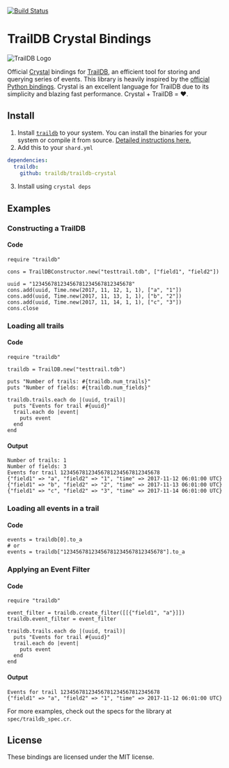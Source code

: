 [![Build Status](https://travis-ci.org/traildb/traildb-crystal.svg?branch=master)](https://travis-ci.org/traildb/traildb-crystal)

# TrailDB Crystal Bindings

![TrailDB Logo](http://traildb.io/images/traildb_logo_512.png)

Official [Crystal](https://crystal-lang.org/) bindings for [TrailDB](http://traildb.io/), an efficient tool for storing and querying series of events. 
This library is heavily inspired by the [official Python bindings](https://github.com/traildb/traildb-python).
Crystal is an excellent language for TrailDB due to its simplicity and blazing fast performance. Crystal + TrailDB = ❤️.

## Install

1. Install [`traildb`](https://github.com/traildb/traildb) to your system. You can install the binaries for your system or compile it from source. [Detailed instructions here.](https://github.com/traildb/traildb#installing-binaries)
2. Add this to your `shard.yml`
```yaml
dependencies:
  traildb:
    github: traildb/traildb-crystal
```
3. Install using `crystal deps`

## Examples

### Constructing a TrailDB

#### Code
```crystal
require "traildb"

cons = TrailDBConstructor.new("testtrail.tdb", ["field1", "field2"])

uuid = "12345678123456781234567812345678"
cons.add(uuid, Time.new(2017, 11, 12, 1, 1), ["a", "1"])
cons.add(uuid, Time.new(2017, 11, 13, 1, 1), ["b", "2"])
cons.add(uuid, Time.new(2017, 11, 14, 1, 1), ["c", "3"])
cons.close
```

### Loading all trails

#### Code

```crystal
require "traildb"

traildb = TrailDB.new("testtrail.tdb")

puts "Number of trails: #{traildb.num_trails}"
puts "Number of fields: #{traildb.num_fields}"

traildb.trails.each do |(uuid, trail)|
  puts "Events for trail #{uuid}"
  trail.each do |event|
    puts event
  end
end
```

#### Output
```
Number of trails: 1
Number of fields: 3
Events for trail 12345678123456781234567812345678
{"field1" => "a", "field2" => "1", "time" => 2017-11-12 06:01:00 UTC}
{"field1" => "b", "field2" => "2", "time" => 2017-11-13 06:01:00 UTC}
{"field1" => "c", "field2" => "3", "time" => 2017-11-14 06:01:00 UTC}
```

### Loading all events in a trail

#### Code

```crystal
events = traildb[0].to_a
# or
events = traildb["12345678123456781234567812345678"].to_a
```

### Applying an Event Filter

#### Code

```crystal
require "traildb"

event_filter = traildb.create_filter([[{"field1", "a"}]])
traildb.event_filter = event_filter

traildb.trails.each do |(uuid, trail)|
  puts "Events for trail #{uuid}"
  trail.each do |event|
    puts event
  end
end
```

#### Output
```
Events for trail 12345678123456781234567812345678
{"field1" => "a", "field2" => "1", "time" => 2017-11-12 06:01:00 UTC}
```

For more examples, check out the specs for the library at `spec/traildb_spec.cr`.

## License

These bindings are licensed under the MIT license.
